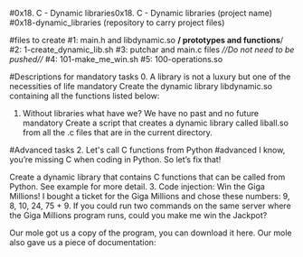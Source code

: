 #0x18. C - Dynamic libraries0x18. C - Dynamic libraries (project name)
#0x18-dynamic_libraries (repository to carry project files)

#files to create
#1: main.h and libdynamic.so **/ prototypes and functions**/
#2: 1-create_dynamic_lib.sh
#3: putchar and main.c files *//Do not need to be pushed//*
#4: 101-make_me_win.sh
#5: 100-operations.so

#Descriptions for mandatory tasks
0. A library is not a luxury but one of the necessities of life
mandatory
Create the dynamic library libdynamic.so containing all the functions listed below:
1. Without libraries what have we? We have no past and no future
mandatory
Create a script that creates a dynamic library called liball.so from all the .c files that are in the current directory.

#Advanced tasks
2. Let's call C functions from Python
#advanced
I know, you’re missing C when coding in Python. So let’s fix that!

Create a dynamic library that contains C functions that can be called from Python. See example for more detail.
3. Code injection: Win the Giga Millions!
I bought a ticket for the Giga Millions and chose these numbers: 9, 8, 10, 24, 75 + 9. If you could run two commands on the same server where the Giga Millions program runs, could you make me win the Jackpot?

Our mole got us a copy of the program, you can download it here. Our mole also gave us a piece of documentation:

